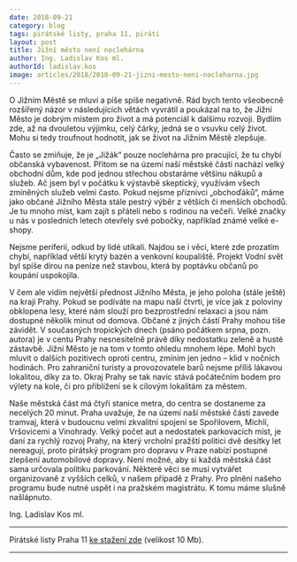 ```yaml
---
date: 2018-09-21
category: blog
tags: pirátské listy, praha 11, piráti
layout: post
title: Jižní město není noclehárna
author: Ing. Ladislav Kos ml.
authorId: ladislav.kos
image: articles/2018/2018-09-21-jizni-mesto-neni-nocleharna.jpg
---
```


O Jižním Městě se mluví a píše spíše negativně. Rád bych tento všeobecně rozšířený názor v následujících větách vyvrátil a poukázal na to, že Jižní Město je dobrým místem pro život a má potenciál k dalšímu rozvoji. Bydlím zde, až na dvouletou výjimku, celý čárky, jedná se o vsuvku celý život. Mohu si tedy troufnout hodnotit, jak se život na Jižním Městě zlepšuje. 

Často se zmiňuje, že je „Jižák“ pouze noclehárna pro pracující, že tu chybí občanská vybavenost. Přitom se na území naší městské části nachází velký obchodní dům, kde pod jednou střechou obstaráme většinu nákupů a služeb. Ač jsem byl v počátku k výstavbě skeptický, využívám všech zmíněných služeb velmi často. Pokud nejsme příznivci „obchoďáků“, máme jako občané Jižního Města stále pestrý výběr z větších či menších obchodů. Je tu mnoho míst, kam zajít s přáteli nebo s rodinou na večeři. Velké značky u nás v posledních letech otevřely své pobočky, například známé velké e-shopy. 

Nejsme periferií, odkud by lidé utíkali. Najdou se i věci, které zde prozatím chybí, například větší krytý bazén a venkovní koupaliště. Projekt Vodní svět byl spíše dírou na peníze než stavbou, která by poptávku občanů po koupání uspokojila.

V čem ale vidím největší přednost Jižního Města, je jeho poloha (stále ještě) na kraji Prahy. Pokud se podíváte na mapu naší čtvrti, je více jak z poloviny obklopena lesy, které nám slouží pro bezprostřední relaxaci a jsou nám dostupné několik minut od domova. Občané z jiných částí Prahy mohou tiše závidět. V současných tropických dnech (psáno počátkem srpna, pozn. autora) je v centu Prahy nesnesitelně právě díky nedostatku zeleně a husté zástavbě. Jižní Město je na tom v tomto ohledu mnohem lépe. Mohl bych mluvit o dalších pozitivech oproti centru, zmíním jen jedno – klid v nočních hodinách. Pro zahraniční turisty a provozovatele barů nejsme příliš lákavou lokalitou, díky za to. Okraj Prahy se tak navíc stává počátečním bodem pro výlety na kole, či pro přiblížení se k cílovým lokalitám za městem.

Naše městská část má čtyři stanice metra, do centra se dostaneme za necelých 20 minut. Praha uvažuje, že na území naší městské části zavede tramvaj, která v budoucnu velmi zkvalitní spojení se Spořilovem, Michlí, Vršovicemi a Vinohrady. Velký počet aut a nedostatek parkovacích míst, je daní za rychlý rozvoj Prahy, na který vrcholní pražští politici dvě desítky let nereagují, proto pirátský program pro dopravu v Praze nabízí postupné zlepšení automobilové dopravy. Není možné, aby si každá městská část sama určovala politiku parkování. Některé věci se musí vytvářet organizovaně z vyšších celků, v našem případě z Prahy. Pro plnění našeho programu bude nutné uspět i na pražském magistrátu. K tomu máme slušně našlápnuto. 

Ing. Ladislav Kos ml.


---

Pirátské listy Praha 11 [ke stažení zde](/assets/pdf/2018-07-10-praha-11.pdf) (velikost 10 Mb).

- - -